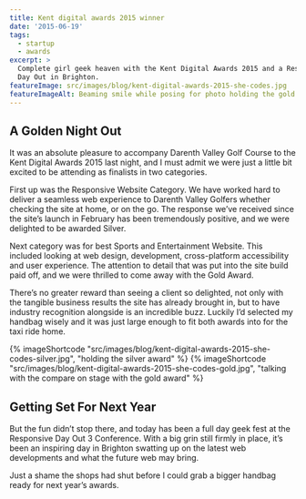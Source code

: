 ```yaml
---
title: Kent digital awards 2015 winner
date: '2015-06-19'
tags:
  - startup
  - awards
excerpt: >
  Complete girl geek heaven with the Kent Digital Awards 2015 and a Responsive
  Day Out in Brighton.
featureImage: src/images/blog/kent-digital-awards-2015-she-codes.jpg
featureImageAlt: Beaming smile while posing for photo holding the gold award
---
```


## A Golden Night Out

It was an absolute pleasure to accompany Darenth Valley Golf Course to the Kent Digital Awards 2015 last night, and I must admit we were just a little bit excited to be attending as finalists in two categories.

First up was the Responsive Website Category. We have worked hard to deliver a seamless web experience to Darenth Valley Golfers whether checking the site at home, or on the go. The response we’ve received since the site’s launch in February has been tremendously positive, and we were delighted to be awarded Silver.

Next category was for best Sports and Entertainment Website. This included looking at web design, development, cross-platform accessibility and user experience. The attention to detail that was put into the site build paid off, and we were thrilled to come away with the Gold Award.

There’s no greater reward than seeing a client so delighted, not only with the tangible business results the site has already brought in, but to have industry recognition alongside is an incredible buzz. Luckily I’d selected my handbag wisely and it was just large enough to fit both awards into for the taxi ride home.

{% imageShortcode "src/images/blog/kent-digital-awards-2015-she-codes-silver.jpg", "holding the silver award" %}
{% imageShortcode "src/images/blog/kent-digital-awards-2015-she-codes-gold.jpg", "talking with the compare on stage with the gold award" %}

## Getting Set For Next Year
But the fun didn’t stop there, and today has been a full day geek fest at the Responsive Day Out 3 Conference. With a big grin still firmly in place, it’s been an inspiring day in Brighton swatting up on the latest web developments and what the future web may bring.

Just a shame the shops had shut before I could grab a bigger handbag ready for next year’s awards.
